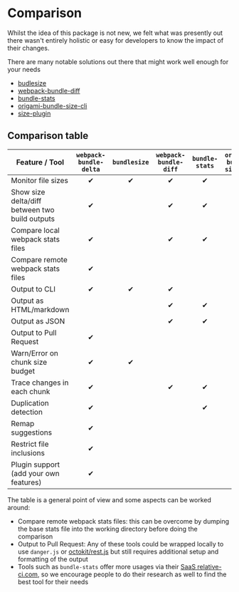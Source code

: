 # Comparison

Whilst the idea of this package is not new, we felt what was presently out there wasn't entirely holistic or easy for developers to know the impact of their changes.

There are many notable solutions out there that might work well enough for your needs
- [budlesize](https://github.com/siddharthkp/bundlesize)
- [webpack-bundle-diff](https://github.com/smikula/webpack-bundle-diff)
- [bundle-stats](https://github.com/relative-ci/bundle-stats)
- [origami-bundle-size-cli](https://github.com/Financial-Times/origami-bundle-size-cli)
- [size-plugin](https://github.com/GoogleChromeLabs/size-plugin)

## Comparison table

| Feature / Tool                                 	| `webpack-bundle-delta` 	| `bundlesize` 	| `webpack-bundle-diff` 	| `bundle-stats` 	| `origami-bundle-size-cli` 	| `size-plugin` 	|
|------------------------------------------------	|:----------------------:	|:------------:	|:---------------------:	|:--------------:	|:-------------------------:	|:-------------:	|
| Monitor file sizes                             	|            ✔           	|       ✔      	|           ✔           	|        ✔       	|             ✔             	|       ✔       	|
| Show size delta/diff between two build outputs 	|            ✔           	|              	|           ✔           	|        ✔       	|             ?             	|       ✔       	|
| Compare local webpack stats files              	|            ✔           	|              	|           ✔           	|        ✔       	|                           	|               	|
| Compare remote webpack stats files             	|            ✔           	|              	|                       	|                	|                           	|               	|
| Output to CLI                                  	|            ✔           	|       ✔      	|           ✔           	|                	|             ✔             	|       ✔       	|
| Output as HTML/markdown                        	|                        	|              	|           ✔           	|        ✔       	|                           	|               	|
| Output as JSON                                 	|                        	|              	|           ✔           	|        ✔       	|                           	|               	|
| Output to Pull Request                         	|            ✔           	|              	|                       	|                	|                           	|               	|
| Warn/Error on chunk size budget                	|            ✔           	|       ✔      	|                       	|                	|                           	|               	|
| Trace changes in each chunk                    	|            ✔           	|              	|           ✔           	|        ✔       	|                           	|               	|
| Duplication detection                          	|            ✔           	|              	|                       	|        ✔       	|                           	|               	|
| Remap suggestions                              	|            ✔           	|              	|                       	|                	|                           	|               	|
| Restrict file inclusions                       	|            ✔           	|              	|                       	|                	|                           	|               	|
| Plugin support (add your own features)         	|            ✔           	|              	|                       	|                	|                           	|               	|

The table is a general point of view and some aspects can be worked around:
- Compare remote webpack stats files: this can be overcome by dumping the base stats file into the working directory before doing the comparison
- Output to Pull Request: Any of these tools could be wrapped locally to use `danger.js` or [octokit/rest.js](https://github.com/octokit/rest.js/) but still requires additional setup and formatting of the output
- Tools such as `bundle-stats` offer more usages via their [SaaS relative-ci.com](https://relative-ci.com/), so we encourage people to do their research as well to find the best tool for their needs
